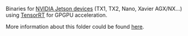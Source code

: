 Binaries for [NVIDIA Jetson devices](https://developer.nvidia.com/buy-jetson) (TX1, TX2, Nano, Xavier AGX/NX...) using [TensorRT](https://developer.nvidia.com/tensorrt) for GPGPU acceleration.

More information about this folder could be found [here](../../Jetson.md#getting-started_jetson-versus-jetsontftrt).
